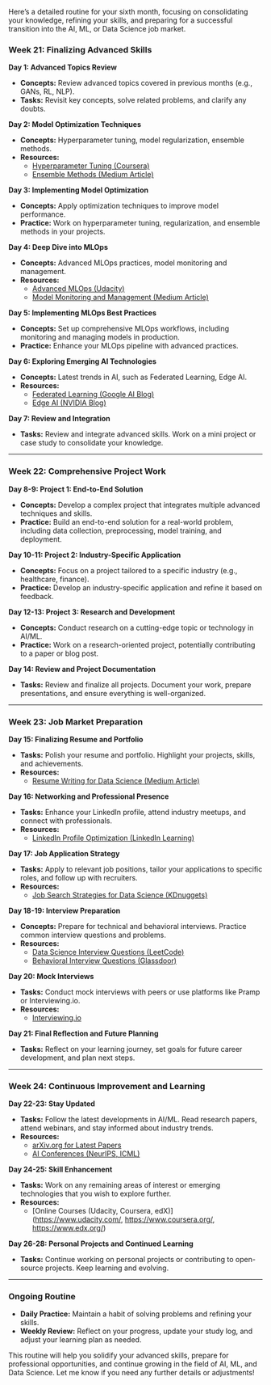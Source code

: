 Here’s a detailed routine for your sixth month, focusing on consolidating your knowledge, refining your skills, and preparing for a successful transition into the AI, ML, or Data Science job market.

### **Week 21: Finalizing Advanced Skills**

**Day 1: Advanced Topics Review**
- **Concepts:** Review advanced topics covered in previous months (e.g., GANs, RL, NLP).
- **Tasks:** Revisit key concepts, solve related problems, and clarify any doubts.

**Day 2: Model Optimization Techniques**
- **Concepts:** Hyperparameter tuning, model regularization, ensemble methods.
- **Resources:**
  - [Hyperparameter Tuning (Coursera)](https://www.coursera.org/learn/hyperparameter-tuning)
  - [Ensemble Methods (Medium Article)](https://medium.com/@sergeibolshakov/ensemble-methods-in-machine-learning-1e0bb0eae29c)

**Day 3: Implementing Model Optimization**
- **Concepts:** Apply optimization techniques to improve model performance.
- **Practice:** Work on hyperparameter tuning, regularization, and ensemble methods in your projects.

**Day 4: Deep Dive into MLOps**
- **Concepts:** Advanced MLOps practices, model monitoring and management.
- **Resources:**
  - [Advanced MLOps (Udacity)](https://www.udacity.com/course/mlops-nanodegree--nd087)
  - [Model Monitoring and Management (Medium Article)](https://medium.com/@agoshima/model-monitoring-and-management-978ae7e660cb)

**Day 5: Implementing MLOps Best Practices**
- **Concepts:** Set up comprehensive MLOps workflows, including monitoring and managing models in production.
- **Practice:** Enhance your MLOps pipeline with advanced practices.

**Day 6: Exploring Emerging AI Technologies**
- **Concepts:** Latest trends in AI, such as Federated Learning, Edge AI.
- **Resources:**
  - [Federated Learning (Google AI Blog)](https://ai.googleblog.com/2017/04/federated-learning-collaborative.html)
  - [Edge AI (NVIDIA Blog)](https://blogs.nvidia.com/blog/2020/08/18/edge-ai-2020/)

**Day 7: Review and Integration**
- **Tasks:** Review and integrate advanced skills. Work on a mini project or case study to consolidate your knowledge.

---

### **Week 22: Comprehensive Project Work**

**Day 8-9: Project 1: End-to-End Solution**
- **Concepts:** Develop a complex project that integrates multiple advanced techniques and skills.
- **Practice:** Build an end-to-end solution for a real-world problem, including data collection, preprocessing, model training, and deployment.

**Day 10-11: Project 2: Industry-Specific Application**
- **Concepts:** Focus on a project tailored to a specific industry (e.g., healthcare, finance).
- **Practice:** Develop an industry-specific application and refine it based on feedback.

**Day 12-13: Project 3: Research and Development**
- **Concepts:** Conduct research on a cutting-edge topic or technology in AI/ML.
- **Practice:** Work on a research-oriented project, potentially contributing to a paper or blog post.

**Day 14: Review and Project Documentation**
- **Tasks:** Review and finalize all projects. Document your work, prepare presentations, and ensure everything is well-organized.

---

### **Week 23: Job Market Preparation**

**Day 15: Finalizing Resume and Portfolio**
- **Tasks:** Polish your resume and portfolio. Highlight your projects, skills, and achievements.
- **Resources:**
  - [Resume Writing for Data Science (Medium Article)](https://medium.com/analytics-vidhya/how-to-write-a-winning-resume-for-data-science-3e7a943d46e7)

**Day 16: Networking and Professional Presence**
- **Tasks:** Enhance your LinkedIn profile, attend industry meetups, and connect with professionals.
- **Resources:**
  - [LinkedIn Profile Optimization (LinkedIn Learning)](https://www.linkedin.com/learning/optimize-your-linkedin-profile)

**Day 17: Job Application Strategy**
- **Tasks:** Apply to relevant job positions, tailor your applications to specific roles, and follow up with recruiters.
- **Resources:**
  - [Job Search Strategies for Data Science (KDnuggets)](https://www.kdnuggets.com/2020/01/job-search-strategies-data-science.html)

**Day 18-19: Interview Preparation**
- **Concepts:** Prepare for technical and behavioral interviews. Practice common interview questions and problems.
- **Resources:**
  - [Data Science Interview Questions (LeetCode)](https://leetcode.com/)
  - [Behavioral Interview Questions (Glassdoor)](https://www.glassdoor.com/Interview/behavioral-interview-questions-SRCH_KO0,25.htm)

**Day 20: Mock Interviews**
- **Tasks:** Conduct mock interviews with peers or use platforms like Pramp or Interviewing.io.
- **Resources:**
  - [Interviewing.io](https://interviewing.io/)

**Day 21: Final Reflection and Future Planning**
- **Tasks:** Reflect on your learning journey, set goals for future career development, and plan next steps.

---

### **Week 24: Continuous Improvement and Learning**

**Day 22-23: Stay Updated**
- **Tasks:** Follow the latest developments in AI/ML. Read research papers, attend webinars, and stay informed about industry trends.
- **Resources:**
  - [arXiv.org for Latest Papers](https://arxiv.org/)
  - [AI Conferences (NeurIPS, ICML)](https://neurips.cc/Conferences/2024)

**Day 24-25: Skill Enhancement**
- **Tasks:** Work on any remaining areas of interest or emerging technologies that you wish to explore further.
- **Resources:** 
  - [Online Courses (Udacity, Coursera, edX)](https://www.udacity.com/, https://www.coursera.org/, https://www.edx.org/)

**Day 26-28: Personal Projects and Continued Learning**
- **Tasks:** Continue working on personal projects or contributing to open-source projects. Keep learning and evolving.

---

### **Ongoing Routine**

- **Daily Practice:** Maintain a habit of solving problems and refining your skills.
- **Weekly Review:** Reflect on your progress, update your study log, and adjust your learning plan as needed.

This routine will help you solidify your advanced skills, prepare for professional opportunities, and continue growing in the field of AI, ML, and Data Science. Let me know if you need any further details or adjustments!